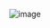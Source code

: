 ![image](https://github.com/ShahdAhmed2003/Detecting-A-cycle-in-a-2D-grid-using-prolog/assets/147663642/e4d253fb-503b-4628-aea7-cd735e95fbca)
